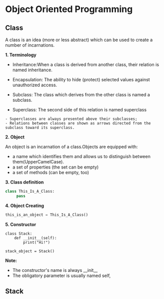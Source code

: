# Object Oriented Programming

## Class

A class is an idea (more or less abstract) which can be used to create a number of incarnations.

**1. Terminology**

- Inheritance:When a class is derived from another class, their relation is named inheritance.

- Encapsulation: The ability to hide (protect) selected values against unauthorized access.

- Subclass: The class which derives from the other class is named a subclass.
- Superclass:  The second side of this relation is named superclass
```
- Superclasses are always presented above their subclasses;
- Relations between classes are shown as arrows directed from the subclass toward its superclass.
```

**2. Object**

An object is an incarnation of a class.Objects are equipped with:

- a name which identifies them and allows us to distinguish between them(UpperCamelCase).
- a set of properties (the set can be empty)
- a set of methods (can be empty, too)

**3. Class definition**
```python
class This_Is_A_Class:
     pass
```

**4. Object Creating**
```python
this_is_an_object = This_Is_A_Class()
```

**5. Constructor**
```
class Stack:
    def __init__(self):
        print("Hi!")

stack_object = Stack()
```

**Note:**

- The constructor's name is always \_\_init\_\_
- The obligatory parameter is usually named self,

## Stack
